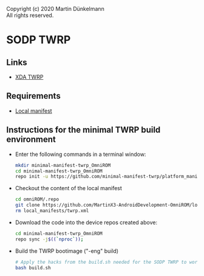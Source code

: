 Copyright (c) 2020 Martin Dünkelmann  
All rights reserved.

# SODP TWRP

## Links
- [XDA TWRP](https://forum.xda-developers.com/xperia-xz2/development/recovery-twrp-3-3-1-0-t4074305)

## Requirements
- [Local manifest](https://github.com/MartinX3-AndroidDevelopment-OmniROM/local_manifests)

## Instructions for the minimal TWRP build environment
- Enter the following commands in a terminal window:
    ```bash
    mkdir minimal-manifest-twrp_OmniROM
    cd minimal-manifest-twrp_OmniROM
    repo init -u https://github.com/minimal-manifest-twrp/platform_manifest_twrp_omni -b twrp-9.0
    ```
- Checkout the content of the local manifest
    ```bash
    cd omniROM/.repo
    git clone https://github.com/MartinX3-AndroidDevelopment-OmniROM/local_manifests -b MartinX3/omnirom-9.0_twrp-10.0 local_manifests
    rm local_manifests/twrp.xml
    ```
- Download the code into the device repos created above:
    ```bash
    cd minimal-manifest-twrp_OmniROM
    repo sync -j$((`nproc`));
    ```
- Build the TWRP bootimage ("-eng" build)
    ```bash
    # Apply the hacks from the build.sh needed for the SODP TWRP to work.
    bash build.sh
    ```
